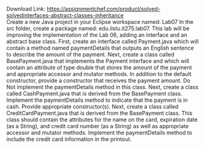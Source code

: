Download Link: https://assignmentchef.com/product/solved-solvedinterfaces-abstract-classes-inheritance
<br>
Create a new Java project in your Eclipse workspace named: Lab07 In the src folder, create a package named: edu.ilstu.it275.lab07. This lab will be improving the implementation of the Lab 06, adding an interface and an abstract base class. First, create an interface called Payment.java which will contain a method named paymentDetails that outputs an English sentence to describe the amount of the payment. Next, create a class called BasePayment.java that implements the Payment interface and which will contain an attribute of type double that stores the amount of the payment and appropriate accessor and mutator methods. In addition to the default constructor, provide a constructor that receives the payment amount. Do Not implement the paymentDetails method in this class. Next, create a class called CashPayment.java that is derived from the BasePayment class. Implement the paymentDetails method to indicate that the payment is in cash. Provide appropriate constructor(s). Next, create a class called CreditCardPayment.java that is derived from the BasePayment class. This class should contain the attributes for the name on the card, expiration date (as a String), and credit card number (as a String) as well as appropriate accessor and mutator methods. Implement the paymentDetails method to include the credit card information in the printout.